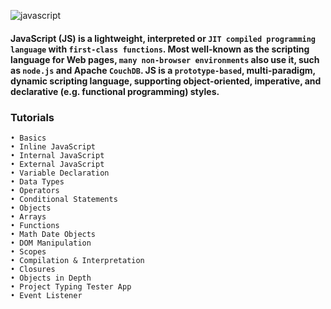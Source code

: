 ![javascript](https://user-images.githubusercontent.com/34129569/41152189-8dd57718-6b30-11e8-8da8-90f490a97bc0.jpg)

#### JavaScript (JS) is a lightweight, interpreted or `JIT compiled programming language` with `first-class functions`. Most well-known as the scripting language for Web pages, `many non-browser environments` also use it, such as `node.js` and Apache `CouchDB`. JS is a `prototype-based`, multi-paradigm, dynamic scripting language, supporting object-oriented, imperative, and declarative (e.g. functional programming) styles. 

### Tutorials
```
• Basics
• Inline JavaScript
• Internal JavaScript
• External JavaScript
• Variable Declaration
• Data Types
• Operators
• Conditional Statements
• Objects
• Arrays
• Functions
• Math Date Objects
• DOM Manipulation
• Scopes
• Compilation & Interpretation
• Closures
• Objects in Depth
• Project Typing Tester App
• Event Listener
